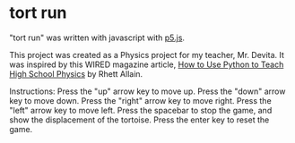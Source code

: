# tort run

"tort run" was written with javascript with [p5.js](https://p5js.org/). 

This project was created as a Physics project for my teacher, Mr. Devita. It was inspired by this WIRED magazine article, [How to Use Python to Teach High School Physics](https://www.wired.com/2016/07/use-python-teach-high-school-physics/) by Rhett Allain.

Instructions:
Press the "up" arrow key to move up.
Press the "down" arrow key to move down.
Press the "right" arrow key to move right.
Press the "left" arrow key to move left.
Press the spacebar to stop the game, and show the displacement of the tortoise.
Press the enter key to reset the game.
